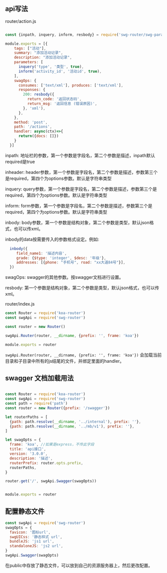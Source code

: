 
## api写法

router/action.js

``` javascript

const {inpath, inquery, inform, resbody} = require('swg-router/swg-parameter')

module.exports = [{
    tags: ["活动"],
    summary: "添加活动记录",
    description: "添加活动记录",
    parameters: [
      inquery('type', '类型', true),
      inform('activity_id', '活动id', true),
    ],
    swagOps: {
      consumes: ['text/xml'], produces: ['text/xml'],
      responses: {
        200: resbody({
          return_code: '返回状态码',
          return_msg: '返回信息 (错误原因)',
        }, 'xml'),
      },
    },
    method: 'post',
    path: '/actions',
    handler: async(ctx)=>{
      return({docs: []})
    }
  }]
```
inpath: 地址栏的参数，第一个参数是字段名，第二个参数是描述，inpath默认required是true

inheader: header参数，第一个参数是字段名，第二个参数是描述，参数第三个是required，第四个为options参数。默认是字符串类型

inquery: query参数，第一个参数是字段名，第二个参数是描述，参数第三个是required，第四个为options参数。默认是字符串类型

inform: form参数，第一个参数是字段名，第二个参数是描述，参数第三个是required，第四个为options参数。默认是字符串类型

inbody: body参数，第一个参数是结构对象，第二个参数是类型，默认json格式，也可以传xml。

inbody的data按需要传入的参数格式设定。例如:

``` javascript
  inbody({
     field_name1: '描述内容',
     grade: {$type: 'integer', $desc: '年级'},
     addresses: [{phone: "手机号", road: "xx大道84号"}],
  })
```

swagOps: swagger的其他参数。按swagger文档进行设置。

resbody: 第一个参数是结构对象，第二个参数是类型，默认json格式，也可以传xml。


router/index.js

``` javascript
const Router = require('koa-router')
const swgApi = require('swg-router')

const router = new Router()

swgApi.Router(router, __dirname, {prefix: '', frame: 'koa'})

module.exports = router
```

`swgApi.Router(router, __dirname, {prefix: '', frame: 'koa'})` 会加载当前目录和子目录中所有的js结尾的文件，并绑定里面的handler。



## swagger 文档加载用法

``` javascript

const Router = require('koa-router')
const swgApi = require('swg-router')
const path = require('path')
const router = new Router({prefix: '/swagger'})

let routerPaths = [
  {path: path.resolve(__dirname, '../internal'), prefix: ''},
  {path: path.resolve(__dirname, '../mb/v1'), prefix: ''},
]

let swagOpts = {
  frame: 'koa', //如果是express，不传此字段
  title: 'api接口', 
  version: '3.0.0',
  description: '描述',
  routerPrefix: router.opts.prefix,
  routerPaths,
}

router.get('/', swgApi.Swagger(swagOpts))


module.exports = router

```

## 配置静态文件

``` javascript
const swgApi = require('swg-router')
swagOpts = {
  favicon: '图标url',
  swgUICss: '静态样式 url',
  bundleJS: 'js1 url',
  standaloneJS: 'js2 url',
}
swgApi.Swagger(swagOpts)
```
在public中存放了静态文件，可以放到自己的资源服务器上，然后更改配置。



